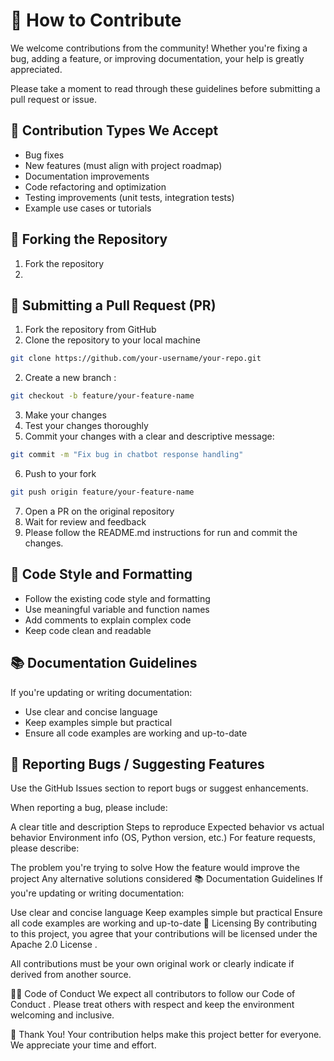 # 🤝 How to Contribute
We welcome contributions from the community! Whether you're fixing a bug, adding a feature, or improving documentation, your help is greatly appreciated.

Please take a moment to read through these guidelines before submitting a pull request or issue.

## 🧩 Contribution Types We Accept
* Bug fixes
* New features (must align with project roadmap)
* Documentation improvements
* Code refactoring and optimization
* Testing improvements (unit tests, integration tests)
* Example use cases or tutorials

## 📌 Forking the Repository
1. Fork the repository
2. 

## 📌 Submitting a Pull Request (PR)
1. Fork the repository from GitHub 
2. Clone the repository to your local machine
```bash
git clone https://github.com/your-username/your-repo.git
```
2. Create a new branch :
```bash
git checkout -b feature/your-feature-name
```
3. Make your changes
4. Test your changes thoroughly
5. Commit your changes with a clear and descriptive message:
```bash
git commit -m "Fix bug in chatbot response handling"
```
6. Push to your fork
```bash
git push origin feature/your-feature-name
```
7. Open a PR on the original repository
8. Wait for review and feedback
9. Please follow the README.md instructions for run and commit the changes.

## 📌 Code Style and Formatting
* Follow the existing code style and formatting
* Use meaningful variable and function names
* Add comments to explain complex code
* Keep code clean and readable


## 📚 Documentation Guidelines
If you're updating or writing documentation:
* Use clear and concise language
* Keep examples simple but practical
* Ensure all code examples are working and up-to-date


## 🐛 Reporting Bugs / Suggesting Features
Use the GitHub Issues section to report bugs or suggest enhancements.

When reporting a bug, please include:

A clear title and description
Steps to reproduce
Expected behavior vs actual behavior
Environment info (OS, Python version, etc.)
For feature requests, please describe:

The problem you're trying to solve
How the feature would improve the project
Any alternative solutions considered
📚 Documentation Guidelines
If you're updating or writing documentation:

Use clear and concise language
Keep examples simple but practical
Ensure all code examples are working and up-to-date
🔐 Licensing
By contributing to this project, you agree that your contributions will be licensed under the Apache 2.0 License .

All contributions must be your own original work or clearly indicate if derived from another source.

🧑‍⚖️ Code of Conduct
We expect all contributors to follow our Code of Conduct . Please treat others with respect and keep the environment welcoming and inclusive.

🙌 Thank You!
Your contribution helps make this project better for everyone. We appreciate your time and effort.
